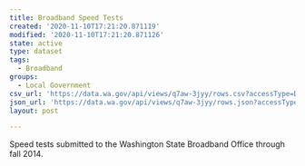 ```yaml
---
title: Broadband Speed Tests
created: '2020-11-10T17:21:20.871119'
modified: '2020-11-10T17:21:20.871126'
state: active
type: dataset
tags:
  - Broadband
groups:
  - Local Government
csv_url: 'https://data.wa.gov/api/views/q7aw-3jyy/rows.csv?accessType=DOWNLOAD'
json_url: 'https://data.wa.gov/api/views/q7aw-3jyy/rows.json?accessType=DOWNLOAD'
layout: post

---
```

Speed tests submitted to the Washington State Broadband Office through fall 2014.
